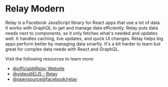 # Relay Modern

Relay is a Facebook JavaScript library for React apps that use a lot of data. It works with GraphQL to get and manage data efficiently. Relay puts data needs next to components, so it only fetches what's needed and updates well. It handles caching, live updates, and quick UI changes. Relay helps big apps perform better by managing data smartly. It's a bit harder to learn but great for complex data needs with React and GraphQL.

Visit the following resources to learn more:

- [@official@Relay Website](https://relay.dev/)
- [@video@ELI5 - Relay](https://www.youtube.com/watch?v=A4POd93GI_I)
- [@opensource@facebook/relay](https://github.com/facebook/relay)

